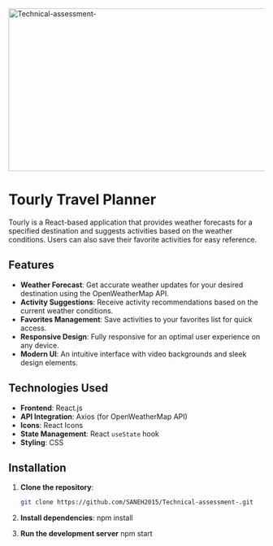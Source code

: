 <img src="https://socialify.git.ci/SANEH2015/Technical-assessment-/image?language=1&owner=1&name=1&stargazers=1&theme=Light" alt="Technical-assessment-" width="640" height="320" />
<h1>Tourly Travel Planner </h1>

Tourly is a React-based application that provides weather forecasts for a specified destination and suggests activities based on the weather conditions. Users can also save their favorite activities for easy reference.

## Features

- **Weather Forecast**: Get accurate weather updates for your desired destination using the OpenWeatherMap API.
- **Activity Suggestions**: Receive activity recommendations based on the current weather conditions.
- **Favorites Management**: Save activities to your favorites list for quick access.
- **Responsive Design**: Fully responsive for an optimal user experience on any device.
- **Modern UI**: An intuitive interface with video backgrounds and sleek design elements.

## Technologies Used

- **Frontend**: React.js
- **API Integration**: Axios (for OpenWeatherMap API)
- **Icons**: React Icons
- **State Management**: React `useState` hook
- **Styling**: CSS

## Installation

1. **Clone the repository**:
   ```bash
   git clone https://github.com/SANEH2015/Technical-assessment-.git


2.   **Install dependencies**:
   npm install

3. **Run the development server**
   npm start

